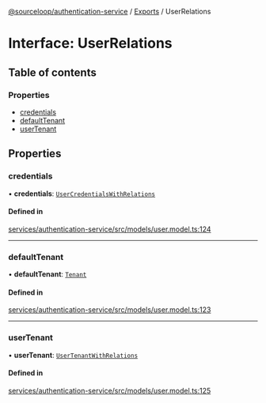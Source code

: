 [@sourceloop/authentication-service](../README.md) / [Exports](../modules.md) / UserRelations

# Interface: UserRelations

## Table of contents

### Properties

- [credentials](UserRelations.md#credentials)
- [defaultTenant](UserRelations.md#defaulttenant)
- [userTenant](UserRelations.md#usertenant)

## Properties

### credentials

• **credentials**: [`UserCredentialsWithRelations`](../modules.md#usercredentialswithrelations)

#### Defined in

[services/authentication-service/src/models/user.model.ts:124](https://github.com/codeweb05/repo1/blob/ea19add/services/authentication-service/src/models/user.model.ts#L124)

___

### defaultTenant

• **defaultTenant**: [`Tenant`](../classes/Tenant.md)

#### Defined in

[services/authentication-service/src/models/user.model.ts:123](https://github.com/codeweb05/repo1/blob/ea19add/services/authentication-service/src/models/user.model.ts#L123)

___

### userTenant

• **userTenant**: [`UserTenantWithRelations`](../modules.md#usertenantwithrelations)

#### Defined in

[services/authentication-service/src/models/user.model.ts:125](https://github.com/codeweb05/repo1/blob/ea19add/services/authentication-service/src/models/user.model.ts#L125)
